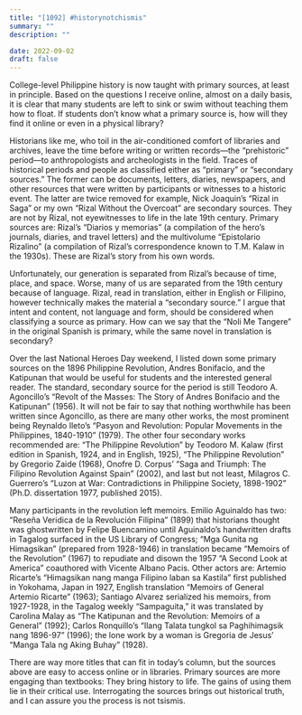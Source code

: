 ```yaml
---
title: "[1092] #historynotchismis"
summary: ""
description: ""

date: 2022-09-02
draft: false
---
```


College-level Philippine history is now taught with primary sources, at least in principle. Based on the questions I receive online, almost on a daily basis, it is clear that many students are left to sink or swim without teaching them how to float. If students don’t know what a primary source is, how will they find it online or even in a physical library?

Historians like me, who toil in the air-conditioned comfort of libraries and archives, leave the time before writing or written records—the “prehistoric” period—to anthropologists and archeologists in the field. Traces of historical periods and people as classified either as “primary” or “secondary sources.” The former can be documents, letters, diaries, newspapers, and other resources that were written by participants or witnesses to a historic event. The latter are twice removed for example, Nick Joaquin’s “Rizal in Saga” or my own “Rizal Without the Overcoat” are secondary sources. They are not by Rizal, not eyewitnesses to life in the late 19th century. Primary sources are: Rizal’s “Diarios y memorias” (a compilation of the hero’s journals, diaries, and travel letters) and the multivolume “Epistolario Rizalino” (a compilation of Rizal’s correspondence known to T.M. Kalaw in the 1930s). These are Rizal’s story from his own words.

Unfortunately, our generation is separated from Rizal’s because of time, place, and space. Worse, many of us are separated from the 19th century because of language. Rizal, read in translation, either in English or Filipino, however technically makes the material a “secondary source.” I argue that intent and content, not language and form, should be considered when classifying a source as primary. How can we say that the “Noli Me Tangere” in the original Spanish is primary, while the same novel in translation is secondary?

Over the last National Heroes Day weekend, I listed down some primary sources on the 1896 Philippine Revolution, Andres Bonifacio, and the Katipunan that would be useful for students and the interested general reader. The standard, secondary source for the period is still Teodoro A. Agoncillo’s “Revolt of the Masses: The Story of Andres Bonifacio and the Katipunan” (1956). It will not be fair to say that nothing worthwhile has been written since Agoncillo, as there are many other works, the most prominent being Reynaldo Ileto’s “Pasyon and Revolution: Popular Movements in the Philippines, 1840-1910” (1979). The other four secondary works recommended are: “The Philippine Revolution” by Teodoro M. Kalaw (first edition in Spanish, 1924, and in English, 1925), “The Philippine Revolution” by Gregorio Zaide (1968), Onofre D. Corpus’ “Saga and Triumph: The Filipino Revolution Against Spain” (2002), and last but not least, Milagros C. Guerrero’s “Luzon at War: Contradictions in Philippine Society, 1898-1902” (Ph.D. dissertation 1977, published 2015).

Many participants in the revolution left memoirs. Emilio Aguinaldo has two: “Reseña Veridica de la Revolución Filipina” (1899) that historians thought was ghostwritten by Felipe Buencamino until Aguinaldo’s handwritten drafts in Tagalog surfaced in the US Library of Congress; “Mga Gunita ng Himagsikan” (prepared from 1928-1946) in translation became “Memoirs of the Revolution” (1967) to repudiate and disown the 1957 “A Second Look at America” coauthored with Vicente Albano Pacis. Other actors are: Artemio Ricarte’s “Himagsikan nang manga Filipino laban sa Kastila” first published in Yokohama, Japan in 1927, English translation “Memoirs of General Artemio Ricarte” (1963); Santiago Alvarez serialized his memoirs, from 1927-1928, in the Tagalog weekly “Sampaguita,” it was translated by Carolina Malay as “The Katipunan and the Revolution: Memoirs of a General” (1992); Carlos Ronquillo’s “Ilang Talata tungkol sa Paghihimagsik nang 1896-97” (1996); the lone work by a woman is Gregoria de Jesus’ “Manga Tala ng Aking Buhay” (1928).

There are way more titles that can fit in today’s column, but the sources above are easy to access online or in libraries. Primary sources are more engaging than textbooks: They bring history to life. The gains of using them lie in their critical use. Interrogating the sources brings out historical truth, and I can assure you the process is not tsismis.
